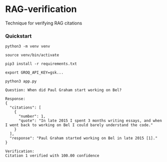 # RAG-verification
Technique for verifying RAG citations

### Quickstart

~~~
python3 -m venv venv
~~~
~~~
source venv/bin/activate
~~~
~~~
pip3 install -r requirements.txt
~~~
~~~
export GROQ_API_KEY=gsk...
~~~
~~~
python3 app.py
~~~

```
Question: When did Paul Graham start working on Bel?

Response:
{
  "citations": [
    {
      "number": 1,
      "quote": "In late 2015 I spent 3 months writing essays, and when I went back to working on Bel I could barely understand the code."
    }
  ],
  "response": "Paul Graham started working on Bel in late 2015 [1]."
}

Verification:
Citation 1 verified with 100.00 confidence
```